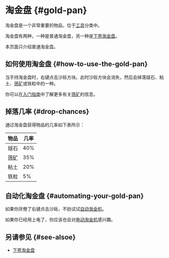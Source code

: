 # 淘金盘 {#gold-pan}

淘金盘是一个非常重要的物品，位于[工具](/Tools)分类中。

淘金盘有两种，一种是普通淘金盘，另一种是[下界淘金盘](/Nether-Gold-Pan)。

本页面只介绍普通淘金盘。

## 如何使用淘金盘 {#how-to-use-the-gold-pan}

当手持淘金盘时，右键点击沙砾方块。此时沙砾方块会消失，然后会掉落燧石、粘土、[筛矿](/Sifted-Ore)或铁粒中的一种。

你可以在[入门指南](/Getting-Started)中了解更多有关[筛矿](/Sifted-Ore)的信息。

## 掉落几率 {#drop-chances}

通过淘金盘获得物品的几率如下表所示：

| 物品 | 几率 |
| ---- | ------ |
| 燧石 | 40% |
| [筛矿](/Sifted-Ore) | 35% |
| 粘土 | 20% |
| 铁粒 | 5% |

## 自动化淘金盘 {#automating-your-gold-pan}

如果你厌倦了右键点击沙砾，不妨试试[自动淘金机](/Automated-Panning-Machine)。

如果你已经用上电了，你应该也会对[电动淘金机](/Electric-Gold-Pan)感兴趣。

## 另请参见 {#see-alsoe}

* [下界淘金盘](/Nether-Gold-Pan)
